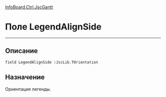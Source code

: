 ﻿---
Link: InfoBoard.Ctrl.JscGantt.@LegendAlignSide
---

<!---  Навигация
[Имя проекта](#) :
-->
[InfoBoard.Ctrl.JscGantt](Default)

# Поле LegendAlignSide
---

## Описание

    field LegendAlignSide :JscLib.TOrientation

<!--
## Аргументы{#Args}

### Аргумент1

Описание аргумента 1
-->

## Назначение

Ориентация легенды.

<!--
## Пример

    LegendAlignSide...
-->

